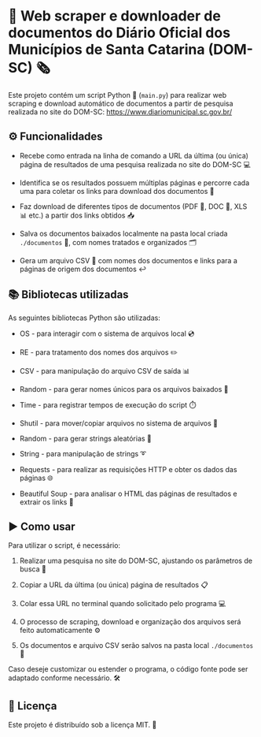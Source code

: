 # 📄 Web scraper e downloader de documentos do Diário Oficial dos Municípios de Santa Catarina (DOM-SC) 🗞

Este projeto contém um script Python 🐍 (`main.py`) para realizar web scraping e download automático de documentos a partir de pesquisa realizada no site do DOM-SC: https://www.diariomunicipal.sc.gov.br/

## ⚙️ Funcionalidades

*   Recebe como entrada na linha de comando a URL da última (ou única) página de resultados de uma pesquisa realizada no site do DOM-SC 💻
    
*   Identifica se os resultados possuem múltiplas páginas e percorre cada uma para coletar os links para download dos documentos 🔗
    
*   Faz download de diferentes tipos de documentos (PDF 📃, DOC 📄, XLS 📊 etc.) a partir dos links obtidos 📥
    
*   Salva os documentos baixados localmente na pasta local criada `./documentos` 📂, com nomes tratados e organizados 🗂
    
*   Gera um arquivo CSV 📇 com nomes dos documentos e links para a páginas de origem dos documentos ↩️
    

## 📚 Bibliotecas utilizadas

As seguintes bibliotecas Python são utilizadas:

*   OS - para interagir com o sistema de arquivos local 💿
*   RE - para tratamento dos nomes dos arquivos ✏️
*   CSV - para manipulação do arquivo CSV de saída 📊
*   Random - para gerar nomes únicos para os arquivos baixados 🎲
*   Time - para registrar tempos de execução do script ⏱️
*   Shutil - para mover/copiar arquivos no sistema de arquivos 📁
*   Random - para gerar strings aleatórias 🎲
*   String - para manipulação de strings ➰
*   Requests - para realizar as requisições HTTP e obter os dados das páginas 🌐

*   Beautiful Soup - para analisar o HTML das páginas de resultados e extrair os links 🍲
    

## ▶️ Como usar

Para utilizar o script, é necessário:

1.  Realizar uma pesquisa no site do DOM-SC, ajustando os parâmetros de busca 🔎
    
2.  Copiar a URL da última (ou única) página de resultados 📋
    
3.  Colar essa URL no terminal quando solicitado pelo programa 💻
    
4.  O processo de scraping, download e organização dos arquivos será feito automaticamente ⚙️
    
5.  Os documentos e arquivo CSV serão salvos na pasta local `./documentos` 📂
    

Caso deseje customizar ou estender o programa, o código fonte pode ser adaptado conforme necessário. 🛠

## 📄 Licença 

Este projeto é distribuído sob a licença MIT. 📜
